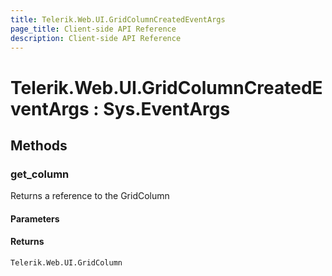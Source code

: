 ```yaml
---
title: Telerik.Web.UI.GridColumnCreatedEventArgs
page_title: Client-side API Reference
description: Client-side API Reference
---
```


# Telerik.Web.UI.GridColumnCreatedEventArgs : Sys.EventArgs 

## Methods

###  get_column

Returns a reference to the GridColumn

#### Parameters

#### Returns

`Telerik.Web.UI.GridColumn`


